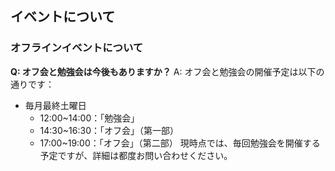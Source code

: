 ## イベントについて
### オフラインイベントについて

**Q: オフ会と勉強会は今後もありますか？**
A: オフ会と勉強会の開催予定は以下の通りです：
- 毎月最終土曜日
  - 12:00~14:00：「勉強会」
  - 14:30~16:30：「オフ会」（第一部）
  - 17:00~19:00：「オフ会」（第二部）
現時点では、毎回勉強会を開催する予定ですが、詳細は都度お問い合わせください。
